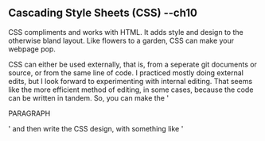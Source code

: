 ## Cascading Style Sheets (CSS) --ch10
CSS compliments and works with HTML.  It adds style and design to the otherwise bland layout.  Like flowers to a garden, CSS can make your webpage pop.  

CSS can either be used externally, that is, from a seperate git documents or source, or from the same line of code.  I practiced mostly doing external edits, but I look forward to experimenting with internal editing.  That seems like the more efficient method of editing, in some cases, because the code can be written in tandem.  So, you can make the '<p> PARAGRAPH </p>' and then write the CSS design, with something like '<style type="text/css"> ... p {font-family: arial; yada yada}'.  This seems somewhat more efficient then doing a seperate documents, but I also imagine that another document may be easier to edit.  

## Color -- ch11

:rocket: Color is a useful way to flash up your website.  But, according to the book, it is important to make sure that the chosen colors do not clash too much and that one color is not over-dominant (DUckett, 255).  